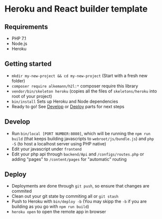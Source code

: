 # Heroku and React builder template

## Requirements

- PHP 7.1
- Node.js
- Heroku

## Getting started

- `mkdir my-new-project && cd my-new-project` (Start with a fresh new folder)
- `composer require alkemann/h2l:*` composer require this library
- `vendor/bin/skeleton heroku` (copies all the files of `skeletons/heroku` into root of your project)
- `bin/install` Sets up Heroku and Node dependencies
- Ready to go! See [Develop](#develop) or [Deploy](#deploy) parts for next steps

## Develop

- Run `bin/local [PORT NUMBER:8080]`, which will be running the `npm run build` (that
keeps building javascripts to `webroot/js/bundle.js`) and `php -S` (to
host a localhost server using PHP native)
- Edit your javascript under `frontend`
- Edit your php api through `backend/Api` and `/configs/routes.php` or adding
"pages" to `/content/pages` for "automatic" routing

## Deploy

- Deployments are done through `git push`, so ensure that changes are commited
- Clean out your git state by commiting all or `git stash`
- Push to Heroku with `bin/deploy -b` (You may skipp the `-b` if you are building as you go with `npm run build`)
- `heroku open` to open the remote app in browser
